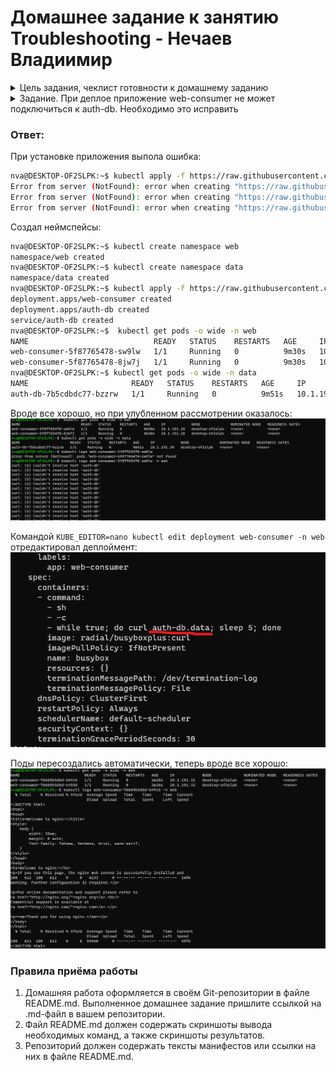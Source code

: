 # Домашнее задание к занятию Troubleshooting - Нечаев Владиимир

<details>
<summary>Цель задания, чеклист готовности к домашнему заданию</summary>

### Цель задания

Устранить неисправности при деплое приложения.

### Чеклист готовности к домашнему заданию

1. Кластер K8s.

</details>
  
<details>
<summary>Задание. При деплое приложение web-consumer не может подключиться к auth-db. Необходимо это исправить</summary>
  
### Задание. При деплое приложение web-consumer не может подключиться к auth-db. Необходимо это исправить

1. Установить приложение по команде:
```shell
kubectl apply -f https://raw.githubusercontent.com/netology-code/kuber-homeworks/main/3.5/files/task.yaml
```
2. Выявить проблему и описать.
3. Исправить проблему, описать, что сделано.
4. Продемонстрировать, что проблема решена.

</details>

### Ответ:

При установке приложения выпола ошибка:

```bash
nva@DESKTOP-OF2SLPK:~$ kubectl apply -f https://raw.githubusercontent.com/netology-code/kuber-homeworks/main/3.5/files/task.yaml
Error from server (NotFound): error when creating "https://raw.githubusercontent.com/netology-code/kuber-homeworks/main/3.5/files/task.yaml": namespaces "web" not found
Error from server (NotFound): error when creating "https://raw.githubusercontent.com/netology-code/kuber-homeworks/main/3.5/files/task.yaml": namespaces "data" not found
Error from server (NotFound): error when creating "https://raw.githubusercontent.com/netology-code/kuber-homeworks/main/3.5/files/task.yaml": namespaces "data" not found
```

Создал неймспейсы:

```bash
nva@DESKTOP-OF2SLPK:~$ kubectl create namespace web
namespace/web created
nva@DESKTOP-OF2SLPK:~$ kubectl create namespace data
namespace/data created
nva@DESKTOP-OF2SLPK:~$ kubectl apply -f https://raw.githubusercontent.com/netology-code/kuber-homeworks/main/3.5/files/task.yaml
deployment.apps/web-consumer created
deployment.apps/auth-db created
service/auth-db created
nva@DESKTOP-OF2SLPK:~$  kubectl get pods -o wide -n web
NAME                            READY   STATUS    RESTARTS   AGE     IP            NODE              NOMINATED NODE   READINESS GATES
web-consumer-5f87765478-sw9lw   1/1     Running   0          9m30s   10.1.191.29   desktop-of2slpk   <none>           <none>
web-consumer-5f87765478-8jw7j   1/1     Running   0          9m30s   10.1.191.28   desktop-of2slpk   <none>           <none>
nva@DESKTOP-OF2SLPK:~$ kubectl get pods -o wide -n data
NAME                       READY   STATUS    RESTARTS   AGE     IP            NODE              NOMINATED NODE   READINESS GATES
auth-db-7b5cdbdc77-bzzrw   1/1     Running   0          9m51s   10.1.191.30   desktop-of2slpk   <none>           <none>
```

Вроде все хорошо, но при улубленном рассмотрении оказалось:
![](img/3.5/3.png)

Командой `KUBE_EDITOR=nano kubectl edit deployment web-consumer -n web` отредактировал деплоймент:
![](img/3.5/1.png)

Поды пересоздались автоматически, теперь вроде все хорошо:
![](img/3.5/2.png)

### Правила приёма работы

1. Домашняя работа оформляется в своём Git-репозитории в файле README.md. Выполненное домашнее задание пришлите ссылкой на .md-файл в вашем репозитории.
2. Файл README.md должен содержать скриншоты вывода необходимых команд, а также скриншоты результатов.
3. Репозиторий должен содержать тексты манифестов или ссылки на них в файле README.md.

